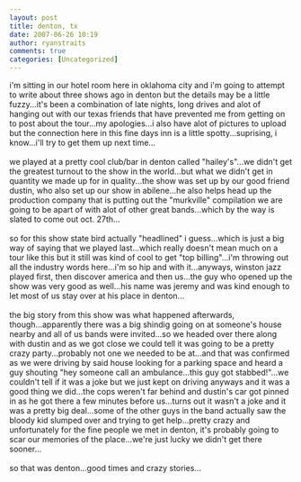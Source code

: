 ```yaml
---
layout: post
title: denton, tx
date: 2007-06-26 10:19
author: ryanstraits
comments: true
categories: [Uncategorized]
---
```

i'm sitting in our hotel room here in oklahoma city and i'm going to attempt to write about three shows ago in denton but the details may be a little fuzzy...it's been a combination of late nights, long drives and alot of hanging out with our texas friends that have prevented me from getting on to post about the tour...my apologies...i also have alot of pictures to upload but the connection here in this fine days inn is a little spotty...suprising, i know...i'll try to get them up next time...<br /><br />we played at a pretty cool club/bar in denton called "hailey's"...we didn't get the greatest turnout to the show in the world...but what we didn't get in quantity we made up for in quality...the show was set up by our good friend dustin, who also set up our show in abilene...he also helps head up the production company that is putting out the "murkville" compilation we are going to be apart of with alot of other great bands...which by the way is slated to come out oct. 27th...<br /><br />so for this show state bird actually "headlined" i guess...which is just a big way of saying that we played last...which really doesn't mean much on a tour like this but it still was kind of cool to get "top billing"...i'm throwing out all the industry words here...i'm so hip and with it...anyways, winston jazz played first, then discover america and then us...the guy who opened up the show was very good as well...his name was jeremy and was kind enough to let most of us stay over at his place in denton...<br /><br />the big story from this show was what happened afterwards, though...apparently there was a big shindig going on at someone's house nearby and all of us bands were invited...so we headed over there along with dustin and as we got close we could tell it was going to be a pretty crazy party...probably not one we needed to be at...and that was confirmed as we were driving by said house looking for a parking space and heard a guy shouting "hey someone call an ambulance...this guy got stabbed!"...we couldn't tell if it was a joke but we just kept on driving anyways and it was a good thing we did...the cops weren't far behind and dustin's car got pinned in as he got there a few minutes before us...turns out it wasn't a joke and it was a pretty big deal...some of the other guys in the band actually saw the bloody kid slumped over and trying to get help...pretty crazy and unfortunately for the fine people we met in denton, it's probably going to scar our memories of the place...we're just lucky we didn't get there sooner...<br /><br />so that was denton...good times and crazy stories...

